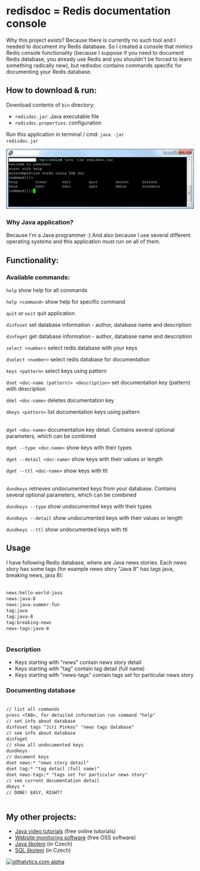 <h1>redisdoc = Redis documentation console</h1>

Why this project exists? Because there is currently no such tool and I needed to document my Redis database.
So I created a console that mimics Redis console functionality (because I suppose if you need to document 
Redis database, you already use Redis and you shouldn't be forced to learn something radically new), but 
redisdoc contains commands specific for documenting your Redis database.

<h2>How to download & run:</h2> 
Download contents of <code>bin</code> directory:

<ul>
	<li><code>redisdoc.jar</code>: Java executable file</li>
	<li><code>redisdoc.properties</code>: configuration</li>
</ul>

Run this application in terminal / cmd: <code>java -jar redisdoc.jar</code>

<img src='redisdoc.jpg' />

<h3>Why Java application?</h3>
Because I'm a Java programmer :) And also because I use several different 
operating systems and this application must run on all of them.

<h2>Functionality:</h2>

<h3>Available commands:</h3>
<code>help</code> show help for all commands

<code>help &lt;command&gt;</code> show help for specific command

<code>quit</code> or <code>exit</code> quit application

<code>dinfoset</code> set database information - author, database name and description

<code>dinfoget</code> get database information - author, database name and description

<code>select &lt;number&gt;</code> select redis database with your keys

<code>dselect &lt;number&gt;</code> select redis database for documentation

<code>keys &lt;pattern&gt;</code> select keys using pattern

<code>dset &lt;doc-name (pattern)&gt; &lt;description&gt;</code> set documentation key (pattern) with description

<code>ddel &lt;doc-name&gt;</code> deletes documentation key

<code>dkeys &lt;pattern&gt;</code> list documentation keys using pattern
<br><br>


<code>dget &lt;doc-name&gt;</code>
documentation key detail. Contains several optional parameters, which can be combined

<code>dget --type &lt;doc-name&gt;</code>
show keys with their types

<code>dget --detail &lt;doc-name&gt;</code>
show keys with their values or length

<code>dget --ttl &lt;doc-name&gt;</code>
show keys with ttl
<br><br>


<code>dundkeys</code>
retrieves undocumented keys from your database. Contains several optional parameters, which can be combined

<code>dundkeys --type</code>
show undocumented keys with their types

<code>dundkeys --detail</code>
show undocumented keys with their values or length

<code>dundkeys --ttl</code>
show undocumented keys with ttl

<h2>Usage</h2>

<p>I have following Redis database, where are Java news stories. Each news story has some tags (for example news story "Java 8" has tags java, breaking news, java 8):</p>

<pre>
<code>
news:hello-world-java
news:java-8
news:java-summer-fun
tag:java
tag:java-8
tag:breaking-news
news-tags:java-8
</code>
</pre>

<h3>Description</h3>

<ul>
<li>Keys starting with "news" contain news story detail</li>
<li>Keys starting with "tag" contain tag detail (full name)</li>
<li>Keys starting with "news-tags" contain tags set for particular news story</li>
</ul>

<h3>Documenting database</h3>

<pre>
<code>
// list all commands
press &lt;TAB&gt;, for detailed information run command "help"
// set info about database
dinfoset tags "Jiri Pinkas" "news tags database"
// see info about database
dinfoget
// show all undocumented keys
dundkeys
// document keys
dset news:* "news story detail"
dset tag:* "tag detail (full name)"
dset news-tags:* "tags set for particular news story"
// see current documentation detail
dkeys *
// DONE! EASY, RIGHT?
</code>
</pre>

<h2>My other projects:</h2>
<ul>
	<li><a href="http://www.javavids.com" target="_blank" title="Java video tutorials">Java video tutorials</a> (free online tutorials)</li>
	<li><a href="http://sitemonitoring.sourceforge.net/" target="_blank" title="Website monitoring software">Website monitoring software</a> (free OSS software)</li>
	<li><a href="http://www.java-skoleni.cz" target="_blank" title="Java školení">Java školení</a> (in Czech)</li>
	<li><a href="http://www.sql-skoleni.cz" target="_blank" title="Java školení">SQL školení</a> (in Czech)</li>
</ul>

[![githalytics.com alpha](https://cruel-carlota.pagodabox.com/ca1907b4162bb2126ce8e51e1d618cf2 "githalytics.com")](http://githalytics.com/jirkapinkas/redisdoc)